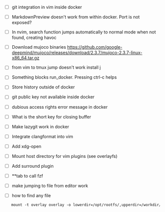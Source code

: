 - [ ] git integration in vim inside docker
- [ ] MarkdownPreview doesn't work from within docker. Port is not exposed?
- [ ] In nvim, search function jumps automatically to normal mode when not found, creating havoc
- [ ] Download mujoco binaries https://github.com/google-deepmind/mujoco/releases/download/2.3.7/mujoco-2.3.7-linux-x86_64.tar.gz
- [ ] from vim to tmux jump doesn't work
install j
- [ ] Something blocks run_docker. Pressing ctrl-c helps
- [ ] Store history outside of docker
- [ ] git public key not available inside docker
- [ ] dubious access rights error message in docker
- [ ] What is the short key for closing buffer
- [ ] Make lazygit work in docker
- [ ] Integrate clangformat into vim
- [ ] Add xdg-open

- [ ] Mount host directory for vim plugins (see overlayfs)
- [ ] Add surround plugin
- [ ] **tab to call fzf
- [ ] make jumping to file from editor work
- [ ] how to find any file
```dockerfile
   mount -t overlay overlay -o lowerdir=/opt/rootfs/,upperdir=/workdir/armchroot-upper/,workdir=/workdir/armchroot-work/ /workdir/armchroot
```

